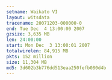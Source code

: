 ```yaml
---
setname: Waikato VI
layout: witsdata
tracename: 20071203-000000-0
end: Tue Dec  4 13:00:00 2007
gzsize: 3,635 MB
len: 24:00:00
start: Mon Dec  3 13:00:01 2007
totalwirelen: 84,915 MB
pkts: 152 million
size: 11,304 MB
md5: 3d602b3b776dd513eaa250fefb080d4b
---
```


